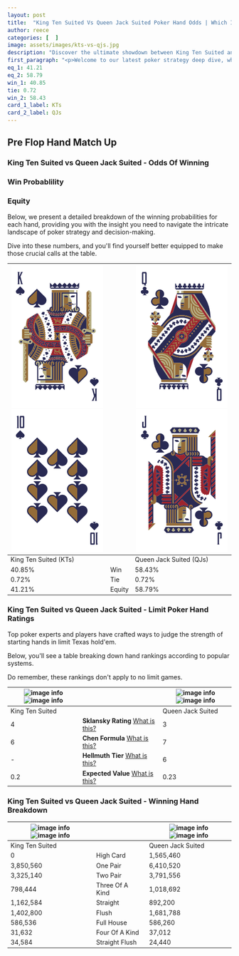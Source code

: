 ```yaml
---
layout: post
title:  "King Ten Suited Vs Queen Jack Suited Poker Hand Odds | Which Is The Better Hand In Poker? A Complete Guide"
author: reece
categories: [  ]
image: assets/images/kts-vs-qjs.jpg
description: "Discover the ultimate showdown between King Ten Suited and Queen Jack Suited in poker! Uncover the odds, strategies, and scenarios where one hand triumphs over the other. Get ready to up your poker game with this thrilling analysis."
first_paragraph: "<p>Welcome to our latest poker strategy deep dive, where we're pitting two distinct hands against each other in a high-stakes showdown: King Ten Suited vs Queen Jack Suited.</p><p>In the dynamic world of poker, every decision counts, and knowing which hand holds the upper hand is key to your success at the table.</p><p>In this article, we'll dissect these two hands, explore the scenarios where one dominates the other, and equip you with the knowledge to make strategic choices that can tip the odds in your favor.</p><p>Get ready to unravel the intriguing dynamics of these poker hands and elevate your game to new heights.</p>"
eq_1: 41.21
eq_2: 58.79
win_1: 40.85
tie: 0.72
win_2: 58.43
card_1_label: KTs
card_2_label: QJs
---
```




[comment]: # (sp0)

## Pre Flop Hand Match Up

<div class="table hand-ratings" markdown="1"> 



### King Ten Suited vs Queen Jack Suited - Odds Of Winning


  
<div class="row graphs"> 
<div class="col-lg-6">
    <h3>Win Probablility</h3>
    <canvas id="WinChart"></canvas>
</div>
<div class="col-lg-6">
    <h3>Equity</h3>
    <canvas id="EquityChart"></canvas>
</div>
</div>

  Below, we present a detailed breakdown of the winning probabilities for each hand, providing you with the insight you need to navigate the intricate landscape of poker strategy and decision-making. 

Dive into these numbers, and you'll find yourself better equipped to make those crucial calls at the table.


    
| ![image info](assets/images/hand1/k.png) ![image info](assets/images/hand1/t.png) |  | ![image info](assets/images/hand2/q.png) ![image info](assets/images/hand2/j.png) |
| -------- | -------- | -------- |
| King Ten Suited (KTs) |  | Queen Jack Suited (QJs) |
| 40.85% | Win | 58.43% |
| 0.72% | Tie | 0.72% |
| 41.21% | Equity | 58.79% |




[comment]: # (sp1)



### King Ten Suited vs Queen Jack Suited - Limit Poker Hand Ratings

Top poker experts and players have crafted ways to judge the strength of starting hands in limit Texas hold'em. 

Below, you'll see a table breaking down hand rankings according to popular systems. 

Do remember, these rankings don't apply to no limit games.


    
| ![image info](https://www.riverpairs.com/assets/images/hand1/k.png) ![image info](https://www.riverpairs.com/assets/images/hand1/t.png) |  | ![image info](https://www.riverpairs.com/assets/images/hand2/q.png) ![image info](https://www.riverpairs.com/assets/images/hand2/j.png) |
| -------- | -------- | -------- |
| King Ten Suited |  | Queen Jack Suited |
| 4 | **Sklansky Rating** [What is this?](/sklansky-rating-explained) | 3 |
| 6 | **Chen Formula** [What is this?](/chen-formula-explained) | 7 |
| - | **Hellmuth Tier** [What is this?](/Hellmuth-tier-explained) | 6 |
| 0.2 | **Expected Value** [What is this?](/expected-value-explained) | 0.23 |




[comment]: # (sp2)



### King Ten Suited vs Queen Jack Suited - Winning Hand Breakdown


    
| ![image info](https://www.riverpairs.com/assets/images/hand1/k.png) ![image info](https://www.riverpairs.com/assets/images/hand1/t.png) |  | ![image info](https://www.riverpairs.com/assets/images/hand2/q.png) ![image info](https://www.riverpairs.com/assets/images/hand2/j.png) |
| -------- | -------- | -------- |
| King Ten Suited |  | Queen Jack Suited |
| 0 | High Card | 1,565,460 |
| 3,850,560 | One Pair | 6,410,520 |
| 3,325,140 | Two Pair | 3,791,556 |
| 798,444 | Three Of A Kind | 1,018,692 |
| 1,162,584 | Straight | 892,200 |
| 1,402,800 | Flush | 1,681,788 |
| 586,536 | Full House | 586,260 |
| 31,632 | Four Of A Kind | 37,012 |
| 34,584 | Straight Flush | 24,440 |




[comment]: # (sp3)



</div>

[comment]: # (sp4)



[comment]: # (sp5)

